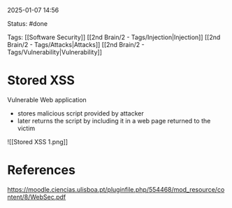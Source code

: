 2025-01-07 14:56

Status: #done 

Tags: [[Software Security]] [[2nd Brain/2 - Tags/Injection|Injection]] [[2nd Brain/2 - Tags/Attacks|Attacks]] [[2nd Brain/2 - Tags/Vulnerability|Vulnerability]] 

# Stored XSS

Vulnerable Web application
- stores malicious script provided by attacker
- later returns the script by including it in a web page returned to the victim

![[Stored XSS 1.png]]

# References

https://moodle.ciencias.ulisboa.pt/pluginfile.php/554468/mod_resource/content/8/WebSec.pdf